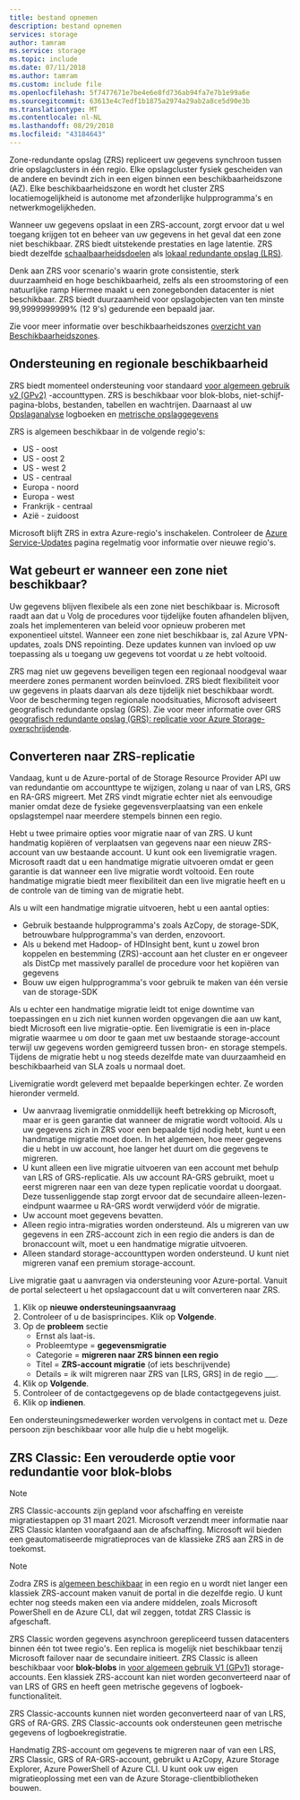 ```yaml
---
title: bestand opnemen
description: bestand opnemen
services: storage
author: tamram
ms.service: storage
ms.topic: include
ms.date: 07/11/2018
ms.author: tamram
ms.custom: include file
ms.openlocfilehash: 5f7477671e7be4e6e8fd736ab94fa7e7b1e99a6e
ms.sourcegitcommit: 63613e4c7edf1b1875a2974a29ab2a8ce5d90e3b
ms.translationtype: MT
ms.contentlocale: nl-NL
ms.lasthandoff: 08/29/2018
ms.locfileid: "43184643"
---
```

Zone-redundante opslag (ZRS) repliceert uw gegevens synchroon tussen drie opslagclusters in één regio. Elke opslagcluster fysiek gescheiden van de andere en bevindt zich in een eigen binnen een beschikbaarheidszone (AZ). Elke beschikbaarheidszone en wordt het cluster ZRS locatiemogelijkheid is autonome met afzonderlijke hulpprogramma's en netwerkmogelijkheden.

Wanneer uw gegevens opslaat in een ZRS-account, zorgt ervoor dat u wel toegang krijgen tot en beheer van uw gegevens in het geval dat een zone niet beschikbaar. ZRS biedt uitstekende prestaties en lage latentie. ZRS biedt dezelfde [schaalbaarheidsdoelen](../articles/storage/common/storage-scalability-targets.md) als [lokaal redundante opslag (LRS)](../articles/storage/common/storage-redundancy-lrs.md).

Denk aan ZRS voor scenario's waarin grote consistentie, sterk duurzaamheid en hoge beschikbaarheid, zelfs als een stroomstoring of een natuurlijke ramp Hiermee maakt u een zonegebonden datacenter is niet beschikbaar. ZRS biedt duurzaamheid voor opslagobjecten van ten minste 99,9999999999% (12 9's) gedurende een bepaald jaar.

Zie voor meer informatie over beschikbaarheidszones [overzicht van Beschikbaarheidszones](https://docs.microsoft.com/azure/availability-zones/az-overview).

## <a name="support-coverage-and-regional-availability"></a>Ondersteuning en regionale beschikbaarheid
ZRS biedt momenteel ondersteuning voor standaard [voor algemeen gebruik v2 (GPv2)](../articles/storage/common/storage-account-options.md#general-purpose-v2-accounts) -accounttypen. ZRS is beschikbaar voor blok-blobs, niet-schijf-pagina-blobs, bestanden, tabellen en wachtrijen. Daarnaast al uw [Opslaganalyse](../articles/storage/common/storage-analytics.md) logboeken en [metrische opslaggegevens](../articles/storage/common/storage-enable-and-view-metrics.md)

ZRS is algemeen beschikbaar in de volgende regio's:

- US - oost
- US - oost 2
- US - west 2
- US - centraal
- Europa - noord
- Europa - west
- Frankrijk - centraal
- Azië - zuidoost

Microsoft blijft ZRS in extra Azure-regio's inschakelen. Controleer de [Azure Service-Updates](https://azure.microsoft.com/updates/) pagina regelmatig voor informatie over nieuwe regio's.

## <a name="what-happens-when-a-zone-becomes-unavailable"></a>Wat gebeurt er wanneer een zone niet beschikbaar?

Uw gegevens blijven flexibele als een zone niet beschikbaar is. Microsoft raadt aan dat u Volg de procedures voor tijdelijke fouten afhandelen blijven, zoals het implementeren van beleid voor opnieuw proberen met exponentieel uitstel. Wanneer een zone niet beschikbaar is, zal Azure VPN-updates, zoals DNS repointing. Deze updates kunnen van invloed op uw toepassing als u toegang uw gegevens tot voordat u ze hebt voltooid.

ZRS mag niet uw gegevens beveiligen tegen een regionaal noodgeval waar meerdere zones permanent worden beïnvloed. ZRS biedt flexibiliteit voor uw gegevens in plaats daarvan als deze tijdelijk niet beschikbaar wordt. Voor de bescherming tegen regionale noodsituaties, Microsoft adviseert geografisch redundante opslag (GRS). Zie voor meer informatie over GRS [geografisch redundante opslag (GRS): replicatie voor Azure Storage-overschrijdende](../articles/storage/common/storage-redundancy-grs.md).

## <a name="converting-to-zrs-replication"></a>Converteren naar ZRS-replicatie
Vandaag, kunt u de Azure-portal of de Storage Resource Provider API uw van redundantie om accounttype te wijzigen, zolang u naar of van LRS, GRS en RA-GRS migreert. Met ZRS vindt migratie echter niet als eenvoudige manier omdat deze de fysieke gegevensverplaatsing van een enkele opslagstempel naar meerdere stempels binnen een regio. 

Hebt u twee primaire opties voor migratie naar of van ZRS. U kunt handmatig kopiëren of verplaatsen van gegevens naar een nieuw ZRS-account van uw bestaande account. U kunt ook een livemigratie vragen. Microsoft raadt dat u een handmatige migratie uitvoeren omdat er geen garantie is dat wanneer een live migratie wordt voltooid. Een route handmatige migratie biedt meer flexibiliteit dan een live migratie heeft en u de controle van de timing van de migratie hebt.

Als u wilt een handmatige migratie uitvoeren, hebt u een aantal opties:
- Gebruik bestaande hulpprogramma's zoals AzCopy, de storage-SDK, betrouwbare hulpprogramma's van derden, enzovoort.
- Als u bekend met Hadoop- of HDInsight bent, kunt u zowel bron koppelen en bestemming (ZRS)-account aan het cluster en er ongeveer als DistCp met massively parallel de procedure voor het kopiëren van gegevens
- Bouw uw eigen hulpprogramma's voor gebruik te maken van één versie van de storage-SDK

Als u echter een handmatige migratie leidt tot enige downtime van toepassingen en u zich niet kunnen worden opgevangen die aan uw kant, biedt Microsoft een live migratie-optie. Een livemigratie is een in-place migratie waarmee u om door te gaan met uw bestaande storage-account terwijl uw gegevens worden gemigreerd tussen bron- en storage stempels. Tijdens de migratie hebt u nog steeds dezelfde mate van duurzaamheid en beschikbaarheid van SLA zoals u normaal doet.

Livemigratie wordt geleverd met bepaalde beperkingen echter. Ze worden hieronder vermeld.

- Uw aanvraag livemigratie onmiddellijk heeft betrekking op Microsoft, maar er is geen garantie dat wanneer de migratie wordt voltooid. Als u uw gegevens zich in ZRS voor een bepaalde tijd nodig hebt, kunt u een handmatige migratie moet doen. In het algemeen, hoe meer gegevens die u hebt in uw account, hoe langer het duurt om die gegevens te migreren. 
- U kunt alleen een live migratie uitvoeren van een account met behulp van LRS of GRS-replicatie. Als uw account RA-GRS gebruikt, moet u eerst migreren naar een van deze typen replicatie voordat u doorgaat. Deze tussenliggende stap zorgt ervoor dat de secundaire alleen-lezen-eindpunt waarmee u RA-GRS wordt verwijderd vóór de migratie.
- Uw account moet gegevens bevatten.
- Alleen regio intra-migraties worden ondersteund. Als u migreren van uw gegevens in een ZRS-account zich in een regio die anders is dan de bronaccount wilt, moet u een handmatige migratie uitvoeren.
- Alleen standard storage-accounttypen worden ondersteund. U kunt niet migreren vanaf een premium storage-account.

Live migratie gaat u aanvragen via ondersteuning voor Azure-portal. Vanuit de portal selecteert u het opslagaccount dat u wilt converteren naar ZRS.
1. Klik op **nieuwe ondersteuningsaanvraag**
2. Controleer of u de basisprincipes. Klik op **Volgende**. 
3. Op de **probleem** sectie 
    - Ernst als laat-is.
    - Probleemtype = **gegevensmigratie**
    - Categorie = **migreren naar ZRS binnen een regio**
    - Titel = **ZRS-account migratie** (of iets beschrijvende)
    - Details = ik wilt migreren naar ZRS van [LRS, GRS] in de regio ___. 
4. Klik op **Volgende**.
5. Controleer of de contactgegevens op de blade contactgegevens juist.
6. Klik op **indienen**.

Een ondersteuningsmedewerker worden vervolgens in contact met u. Deze persoon zijn beschikbaar voor alle hulp die u hebt mogelijk. 

## <a name="zrs-classic-a-legacy-option-for-block-blobs-redundancy"></a>ZRS Classic: Een verouderde optie voor redundantie voor blok-blobs
> [!NOTE]
> ZRS Classic-accounts zijn gepland voor afschaffing en vereiste migratiestappen op 31 maart 2021. Microsoft verzendt meer informatie naar ZRS Classic klanten voorafgaand aan de afschaffing. Microsoft wil bieden een geautomatiseerde migratieproces van de klassieke ZRS aan ZRS in de toekomst.

>[!NOTE]
> Zodra ZRS is [algemeen beschikbaar](#support-coverage-and-regional-availability) in een regio en u wordt niet langer een klassiek ZRS-account maken vanuit de portal in die dezelfde regio. U kunt echter nog steeds maken een via andere middelen, zoals Microsoft PowerShell en de Azure CLI, dat wil zeggen, totdat ZRS Classic is afgeschaft.

ZRS Classic worden gegevens asynchroon gerepliceerd tussen datacenters binnen één tot twee regio's. Een replica is mogelijk niet beschikbaar tenzij Microsoft failover naar de secundaire initieert. ZRS Classic is alleen beschikbaar voor **blok-blobs** in [voor algemeen gebruik V1 (GPv1)](../articles/storage/common/storage-account-options.md#general-purpose-v1-accounts) storage-accounts. Een klassiek ZRS-account kan niet worden geconverteerd naar of van LRS of GRS en heeft geen metrische gegevens of logboek-functionaliteit.

ZRS Classic-accounts kunnen niet worden geconverteerd naar of van LRS, GRS of RA-GRS. ZRS Classic-accounts ook ondersteunen geen metrische gegevens of logboekregistratie.

Handmatig ZRS-account om gegevens te migreren naar of van een LRS, ZRS Classic, GRS of RA-GRS-account, gebruikt u AzCopy, Azure Storage Explorer, Azure PowerShell of Azure CLI. U kunt ook uw eigen migratieoplossing met een van de Azure Storage-clientbibliotheken bouwen.
